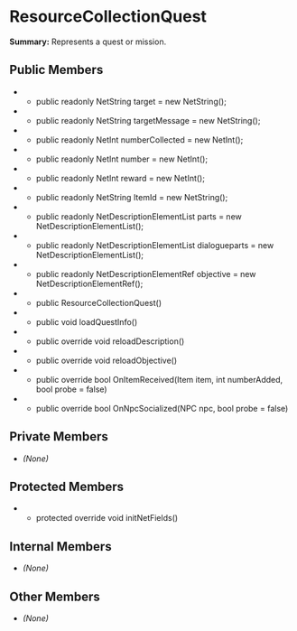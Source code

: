 # ResourceCollectionQuest

**Summary:** Represents a quest or mission.

## Public Members
- - public readonly NetString target = new NetString();
- - public readonly NetString targetMessage = new NetString();
- - public readonly NetInt numberCollected = new NetInt();
- - public readonly NetInt number = new NetInt();
- - public readonly NetInt reward = new NetInt();
- - public readonly NetString ItemId = new NetString();
- - public readonly NetDescriptionElementList parts = new NetDescriptionElementList();
- - public readonly NetDescriptionElementList dialogueparts = new NetDescriptionElementList();
- - public readonly NetDescriptionElementRef objective = new NetDescriptionElementRef();
- - public ResourceCollectionQuest()
- - public void loadQuestInfo()
- - public override void reloadDescription()
- - public override void reloadObjective()
- - public override bool OnItemReceived(Item item, int numberAdded, bool probe = false)
- - public override bool OnNpcSocialized(NPC npc, bool probe = false)

## Private Members
- *(None)*

## Protected Members
- - protected override void initNetFields()

## Internal Members
- *(None)*

## Other Members
- *(None)*
